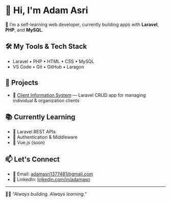 # 👋 Hi, I'm Adam Asri

🚀 I’m a self-learning web developer, currently building apps with **Laravel**, **PHP**, and **MySQL**.

## 🛠️ My Tools & Tech Stack
- Laravel • PHP • HTML • CSS • MySQL
- VS Code • Git • GitHub • Laragon

## 📂 Projects
- 🔧 [Client Information System](https://github.com/adamasri99/Client-Information) — Laravel CRUD app for managing individual & organization clients

## 📚 Currently Learning
- 🔸 Laravel REST APIs
- 🔸 Authentication & Middleware
- 🔸 Vue.js (soon)

## 📫 Let's Connect
- 📧 Email: adamasri1377481@gmail.com
- 💼 LinkedIn: [linkedin.com/in/adamasri](https://linkedin.com/in/adamasri)

---

🧑‍💻 _“Always building. Always learning.”_
